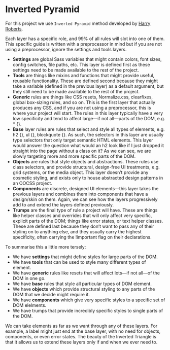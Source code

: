 # Inverted Pyramid

For this project we use `Inverted Pyramid` method developed by [Harry Roberts](http://csswizardry.com).

Each layer has a specific role, and 99% of all rules will slot into one of them. This specific guide is written with a preprocessor in mind but if you are not using a preprocessor, ignore the settings and tools layers.

 - **Settings** are global Sass variables that might contain colors, font sizes, config switches, file paths, etc. This layer is defined first as these settings need to be made available to the rest of the project.
 - **Tools** are things like mixins and functions that might provide useful, reusable functionality. These are defined second because they might take a variable (defined in the previous layer) as a default argument, but they still need to be made available to the rest of the project.
 - **Generic** rules are things like CSS resets, Normalize.css, clearfixes, global box-sizing rules, and so on. This is the first layer that actually produces any CSS, and if you are not using a preprocessor, this is where your project will start. The rules in this layer typically have a very low specificity and tend to affect large—if not all—parts of the DOM, e.g. * {}.
 - **Base** layer rules are rules that select and style all types of elements, e.g. h2 {}, ul {}, blockquote {}. As such, the selectors in this layer are usually type selectors that only target semantic HTML elements. This layer would answer the question what would an h2 look like if I just dropped it straight into the page without a class on it? As we can see, we are slowly targeting more and more specific parts of the DOM.
 - **Objects** are rules that style objects and abstractions. These rules use class selectors, and provide structural, design-free UI treatments, e.g. grid systems, or the media object. This layer doesn’t provide any cosmetic styling, and exists only to house abstracted design patterns in an OOCSS project.
 - **Components** are discrete, designed UI elements—this layer takes the previous layers and combines them into components that have a design/skin on them. Again, we can see how the layers progressively add to and extend the layers defined previously.
 - **Trumps** are the final type of rule a project will have. These are things like helper classes and overrides that will only affect very specific, explicit parts of the DOM; things like error states, or text helper classes. These are defined last because they don’t want to pass any of their styling on to anything else, and they usually carry the highest specificity, often carrying the !important flag on their declarations.

To summarise this a little more tersely:

 - We have **settings** that might define styles for large parts of the DOM.
 - We have **tools** that can be used to style many different types of element.
 - We have **generic** rules like resets that will affect lots—if not all—of the DOM in one go.
 - We have **base** rules that style all particular types of DOM element.
 - We have **objects** which provide structural styling to any parts of the DOM that we decide might require it.
 - We have **components** which give very specific styles to a specific set of DOM elelments.
 - We have trumps that provide incredibly specific styles to single parts of the DOM.

We can take elements as far as we want through any of these layers. For example, a label might just end at the base layer, with no need for objects, components, or even error states. The beauty of the Inverted Triangle is that it allows us to extend these layers only if and when we ever need to.